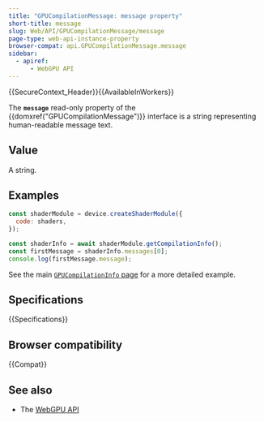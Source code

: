 ```yaml
---
title: "GPUCompilationMessage: message property"
short-title: message
slug: Web/API/GPUCompilationMessage/message
page-type: web-api-instance-property
browser-compat: api.GPUCompilationMessage.message
sidebar:
  - apiref:
      - WebGPU API
---
```


{{SecureContext_Header}}{{AvailableInWorkers}}

The **`message`** read-only property of the
{{domxref("GPUCompilationMessage")}} interface is a string representing human-readable message text.

## Value

A string.

## Examples

```js
const shaderModule = device.createShaderModule({
  code: shaders,
});

const shaderInfo = await shaderModule.getCompilationInfo();
const firstMessage = shaderInfo.messages[0];
console.log(firstMessage.message);
```

See the main [`GPUCompilationInfo` page](/en-US/docs/Web/API/GPUCompilationInfo#examples) for a more detailed example.

## Specifications

{{Specifications}}

## Browser compatibility

{{Compat}}

## See also

- The [WebGPU API](/en-US/docs/Web/API/WebGPU_API)
